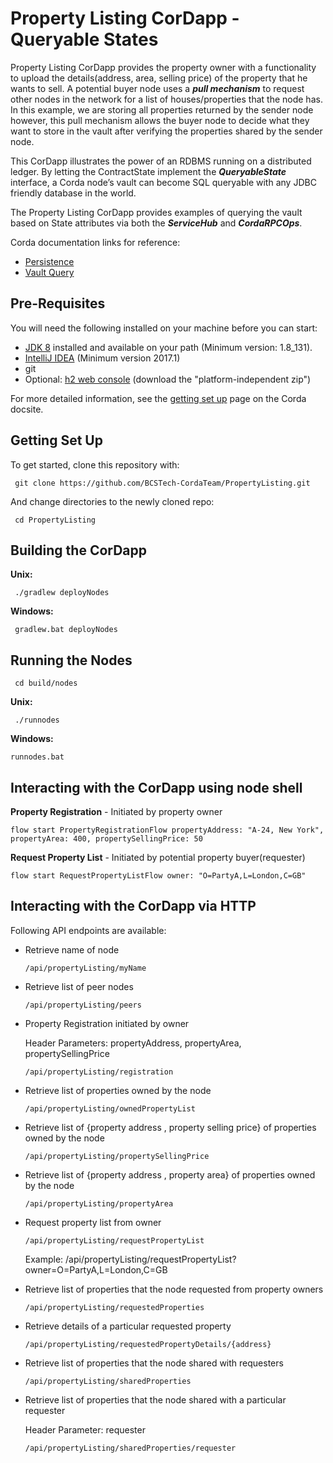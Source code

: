 # Property Listing CorDapp - Queryable States

Property Listing CorDapp provides the property owner with a functionality to upload the details(address, area, selling price) of the property that he wants to sell.
A potential buyer node uses a **_pull mechanism_** to request other nodes in the network for a list of houses/properties that the node has. 
In this example, we are storing all properties returned by the sender node however, this pull mechanism allows the buyer node to decide what they want to store in the vault after verifying the properties shared by the sender node. 


This CorDapp illustrates the power of an RDBMS running on a distributed ledger.
By letting the ContractState implement the **_QueryableState_** interface, a Corda node’s vault can become SQL queryable with any JDBC friendly database in the world.

The Property Listing CorDapp provides examples of querying the vault based on State attributes via both the **_ServiceHub_** and **_CordaRPCOps_**.

Corda documentation links for reference:
* [Persistence](https://docs.corda.net/api-persistence.html)
* [Vault Query](https://docs.corda.net/api-vault-query.html)

## Pre-Requisites

You will need the following installed on your machine before you can start:

* [JDK 8](http://www.oracle.com/technetwork/java/javase/downloads/jdk8-downloads-2133151.html) 
  installed and available on your path (Minimum version: 1.8_131).
* [IntelliJ IDEA](https://www.jetbrains.com/idea/download/) (Minimum version 2017.1)
* git
* Optional: [h2 web console](http://www.h2database.com/html/download.html)
  (download the "platform-independent zip")

For more detailed information, see the
[getting set up](https://docs.corda.net/getting-set-up.html) page on the
Corda docsite.

## Getting Set Up

To get started, clone this repository with:

     git clone https://github.com/BCSTech-CordaTeam/PropertyListing.git

And change directories to the newly cloned repo:

     cd PropertyListing

## Building the CorDapp

**Unix:** 

     ./gradlew deployNodes

**Windows:**

     gradlew.bat deployNodes


## Running the Nodes

     cd build/nodes

**Unix:**

     ./runnodes

**Windows:**

    runnodes.bat

## Interacting with the CorDapp using node shell

**Property Registration** - Initiated by property owner

    flow start PropertyRegistrationFlow propertyAddress: "A-24, New York", propertyArea: 400, propertySellingPrice: 50

**Request Property List** - Initiated by potential property buyer(requester)

    flow start RequestPropertyListFlow owner: "O=PartyA,L=London,C=GB"

## Interacting with the CorDapp via HTTP

Following API endpoints are available:

* Retrieve name of node

    ```
    /api/propertyListing/myName
    ```
* Retrieve list of peer nodes

    ```
    /api/propertyListing/peers
    ```
* Property Registration initiated by owner

    Header Parameters: propertyAddress, propertyArea, propertySellingPrice

    ```
    /api/propertyListing/registration
    ```
*  Retrieve list of properties owned by the node

    ```
    /api/propertyListing/ownedPropertyList
    ```
    
* Retrieve list of {property address , property selling price} of properties owned by the node
    
    ```
    /api/propertyListing/propertySellingPrice
    ```
    
*   Retrieve list of {property address , property area} of properties owned by the node
    
    ```
    /api/propertyListing/propertyArea 
    ```

*   Request property list from owner
    
    ```
    /api/propertyListing/requestPropertyList 
    ```

    Example: /api/propertyListing/requestPropertyList?owner=O=PartyA,L=London,C=GB

*   Retrieve list of properties that the node requested from property owners
    
    ```
    /api/propertyListing/requestedProperties
    ```
    
*   Retrieve details of a particular requested property
    
    ```
    /api/propertyListing/requestedPropertyDetails/{address}
    ```
    
*   Retrieve list of properties that the node shared with requesters
    
    ```
    /api/propertyListing/sharedProperties
    ```
    
*   Retrieve list of properties that the node shared with a particular requester

    Header Parameter: requester

    ```
    /api/propertyListing/sharedProperties/requester
    ```
    